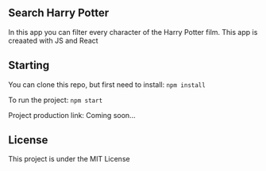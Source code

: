 ## Search Harry Potter

In this app you can filter every character of the Harry Potter film.
This app is creaated with JS and React

## Starting

You can clone this repo, but first need to install:
`npm install`

To run the project:
`npm start`

Project production link:
Coming soon...

## License
This project is under the MIT License
